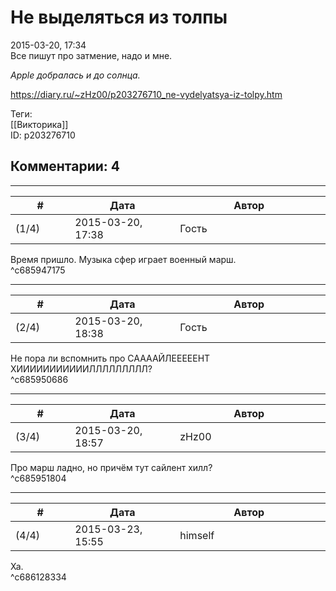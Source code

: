 Не выделяться из толпы
======================

  
2015-03-20, 17:34  
 Все пишут про затмение, надо и мне.   
   
  *Apple добралась и до солнца.*    
  
<https://diary.ru/~zHz00/p203276710_ne-vydelyatsya-iz-tolpy.htm>  
  
Теги:  
[[Викторика]]  
ID: p203276710  


Комментарии: 4
--------------

  


---



|         #         |              Дата              |                     Автор                     |           ID           |
| --- | --- | --- | --- |
| (1/4) | 2015-03-20, 17:38 | Гость | c685947175 |

  
 Время пришло. Музыка сфер играет военный марш.   
 ^c685947175

---



|         #         |              Дата              |                     Автор                     |           ID           |
| --- | --- | --- | --- |
| (2/4) | 2015-03-20, 18:38 | Гость | c685950686 |

  
 Не пора ли вспомнить про СААААЙЛЕЕЕЕЕНТ ХИИИИИИИИИИИЛЛЛЛЛЛЛЛЛ?   
 ^c685950686

---



|         #         |              Дата              |                     Автор                     |           ID           |
| --- | --- | --- | --- |
| (3/4) | 2015-03-20, 18:57 | zHz00 | c685951804 |

  
 Про марш ладно, но причём тут сайлент хилл?   
 ^c685951804

---



|         #         |              Дата              |                     Автор                     |           ID           |
| --- | --- | --- | --- |
| (4/4) | 2015-03-23, 15:55 | himself | c686128334 |

  
 Ха.   
 ^c686128334